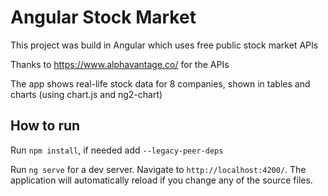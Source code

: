 # Angular Stock Market

This project was build in Angular which uses free public stock market APIs 

Thanks to https://www.alphavantage.co/ for the APIs

The app shows real-life stock data for 8 companies, shown in tables and charts (using chart.js and ng2-chart)

## How to run

Run `npm install`, if needed add `--legacy-peer-deps`

Run `ng serve` for a dev server. Navigate to `http://localhost:4200/`. The application will automatically reload if you change any of the source files.